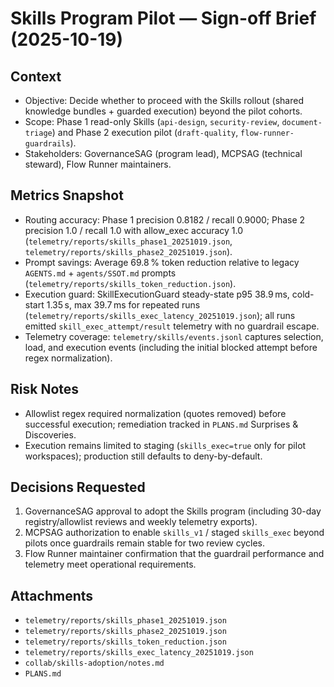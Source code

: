 # Skills Program Pilot — Sign-off Brief (2025-10-19)

## Context
- Objective: Decide whether to proceed with the Skills rollout (shared knowledge bundles + guarded execution) beyond the pilot cohorts.
- Scope: Phase 1 read-only Skills (`api-design`, `security-review`, `document-triage`) and Phase 2 execution pilot (`draft-quality`, `flow-runner-guardrails`).
- Stakeholders: GovernanceSAG (program lead), MCPSAG (technical steward), Flow Runner maintainers.

## Metrics Snapshot
- Routing accuracy: Phase 1 precision 0.8182 / recall 0.9000; Phase 2 precision 1.0 / recall 1.0 with allow_exec accuracy 1.0 (`telemetry/reports/skills_phase1_20251019.json`, `telemetry/reports/skills_phase2_20251019.json`).
- Prompt savings: Average 69.8 % token reduction relative to legacy `AGENTS.md` + `agents/SSOT.md` prompts (`telemetry/reports/skills_token_reduction.json`).
- Execution guard: SkillExecutionGuard steady-state p95 38.9 ms, cold-start 1.35 s, max 39.7 ms for repeated runs (`telemetry/reports/skills_exec_latency_20251019.json`); all runs emitted `skill_exec_attempt/result` telemetry with no guardrail escape.
- Telemetry coverage: `telemetry/skills/events.jsonl` captures selection, load, and execution events (including the initial blocked attempt before regex normalization).

## Risk Notes
- Allowlist regex required normalization (quotes removed) before successful execution; remediation tracked in `PLANS.md` Surprises & Discoveries.
- Execution remains limited to staging (`skills_exec=true` only for pilot workspaces); production still defaults to deny-by-default.

## Decisions Requested
1. GovernanceSAG approval to adopt the Skills program (including 30-day registry/allowlist reviews and weekly telemetry exports).
2. MCPSAG authorization to enable `skills_v1` / staged `skills_exec` beyond pilots once guardrails remain stable for two review cycles.
3. Flow Runner maintainer confirmation that the guardrail performance and telemetry meet operational requirements.

## Attachments
- `telemetry/reports/skills_phase1_20251019.json`
- `telemetry/reports/skills_phase2_20251019.json`
- `telemetry/reports/skills_token_reduction.json`
- `telemetry/reports/skills_exec_latency_20251019.json`
- `collab/skills-adoption/notes.md`
- `PLANS.md`
